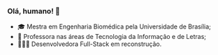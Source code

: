 ### Olá, humano! 👋

- 🎓 Mestra em Engenharia Biomédica pela Universidade de Brasília;
- 🔭 Professora nas áreas de Tecnologia da Informação e de Letras;
- 👩🏻‍💻 Desenvolvedora Full-Stack em reconstrução.

##
